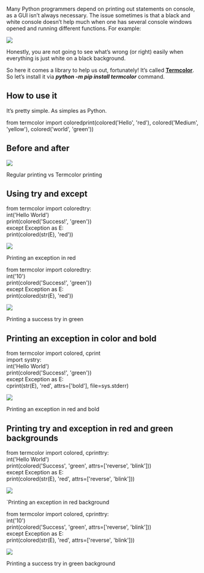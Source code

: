 Many Python programmers depend on printing out statements on console, as a GUI isn’t always necessary. The issue sometimes is that a black and white console doesn’t help much when one has several console windows opened and running different functions. For example:

![](https://miro.medium.com/v2/resize:fit:463/1*iCAEujpg9J-Lo3_ut0haow.png)

Honestly, you are not going to see what’s wrong (or right) easily when everything is just white on a black background.

So here it comes a library to help us out, fortunately! It’s called [**Termcolor**](https://pypi.org/project/termcolor/). So let’s install it via **_python -m pip install termcolor_** command.

## How to use it

It’s pretty simple. As simples as Python.

from termcolor import coloredprint(colored('Hello', 'red'), colored('Medium', 'yellow'), colored('world', 'green'))

## Before and after

![](https://miro.medium.com/v2/resize:fit:366/1*vb8kXbobDa_m-5CVuNYURw.png)

Regular printing vs Termcolor printing

## Using try and except

from termcolor import coloredtry:  
    int('Hello World')  
    print(colored('Success!', 'green'))  
except Exception as E:  
    print(colored(str(E), 'red'))

![](https://miro.medium.com/v2/resize:fit:353/1*-ae8bIrNssJEQKGM0fC3LA.png)

Printing an exception in red

from termcolor import coloredtry:  
    int('10')  
    print(colored('Success!', 'green'))  
except Exception as E:  
    print(colored(str(E), 'red'))

![](https://miro.medium.com/v2/resize:fit:318/1*Pa4dg54XBkkbAehXZhnVmw.png)

Printing a success try in green

## Printing an exception in color and bold

from termcolor import colored, cprint  
import systry:  
    int('Hello World')  
    print(colored('Success!', 'green'))  
except Exception as E:  
    cprint(str(E), 'red', attrs=['bold'], file=sys.stderr)

![](https://miro.medium.com/v2/resize:fit:347/1*jdi0vLBsfJrS74mGKFvk6Q.png)

Printing an exception in red and bold

## Printing try and exception in red and green backgrounds

from termcolor import colored, cprinttry:  
    int('Hello World')  
    print(colored('Success', 'green', attrs=['reverse', 'blink']))  
except Exception as E:  
    print(colored(str(E), 'red', attrs=['reverse', 'blink']))

![](https://miro.medium.com/v2/resize:fit:340/1*1Qf56s1cw99TMbpE5ukyGg.png)

`Printing an exception in red background

from termcolor import colored, cprinttry:  
    int('10')  
    print(colored('Success', 'green', attrs=['reverse', 'blink']))  
except Exception as E:  
    print(colored(str(E), 'red', attrs=['reverse', 'blink']))

![](https://miro.medium.com/v2/resize:fit:271/1*Kkbxwp2jikJV5ZR7eaWmrQ.png)

Printing a success try in green background